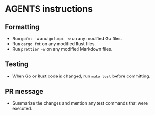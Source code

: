 # AGENTS instructions

## Formatting

- Run `gofmt -w` and `gofumpt -w` on any modified Go files.
- Run `cargo fmt` on any modified Rust files.
- Run `prettier -w` on any modified Markdown files.

## Testing

- When Go or Rust code is changed, run `make test` before committing.

## PR message

- Summarize the changes and mention any test commands that were executed.
